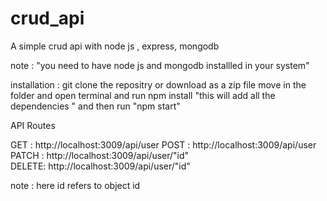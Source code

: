 # crud_api
A simple crud api with node js , express, mongodb 

note : "you need to have node js and mongodb installled in your system" 

installation :
git clone the repositry or download as a zip file 
move in the folder and open terminal and run 
npm install  "this will add all the dependencies "
and then run "npm start"


API Routes 

GET :  http://localhost:3009/api/user
POST : http://localhost:3009/api/user
PATCH : http://localhost:3009/api/user/"id"  
DELETE: http://localhost:3009/api/user/"id"

note : here id refers to object id 
